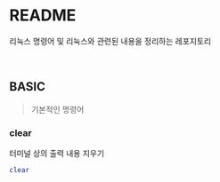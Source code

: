 # README

리눅스 명령어 및 리눅스와 관련된 내용을 정리하는 레포지토리

<br>

## BASIC

> 기본적인 명령어

### clear

터미널 상의 출력 내용 지우기

```bash
clear
```

